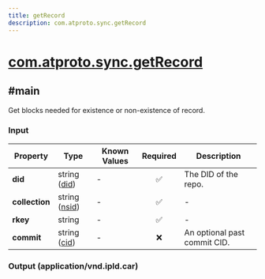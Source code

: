 ```yaml
---
title: getRecord
description: com.atproto.sync.getRecord
---
```


# [com.atproto.sync.getRecord](https://github.com/myConsciousness/atproto.dart/blob/main/lexicons/com/atproto/sync/getRecord.json)

## #main

Get blocks needed for existence or non-existence of record.

### Input

| Property | Type | Known Values | Required | Description |
| --- | --- | --- | :---: | --- |
| **did** | string ([did](https://atproto.com/specs/did)) | - | ✅ | The DID of the repo. |
| **collection** | string ([nsid](https://atproto.com/specs/nsid)) | - | ✅ | - |
| **rkey** | string | - | ✅ | - |
| **commit** | string ([cid](https://atproto.com/specs/repository#cid-formats)) | - | ❌ | An optional past commit CID. |

### Output (application/vnd.ipld.car)

